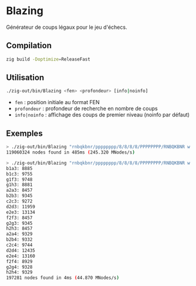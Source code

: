 # Blazing

Générateur de coups légaux pour le jeu d'échecs.

## Compilation

```bash
zig build -Doptimize=ReleaseFast
```

## Utilisation

```bash
./zig-out/bin/Blazing <fen> <profondeur> [info|noinfo]
```

- `fen` : position initiale au format FEN
- `profondeur` : profondeur de recherche en nombre de coups
- `info|noinfo` : affichage des coups de premier niveau (noinfo par défaut)

## Exemples

```bash
> ./zig-out/bin/Blazing "rnbqkbnr/pppppppp/8/8/8/8/PPPPPPPP/RNBQKBNR w KQkq - 0 1" 6
119060324 nodes found in 485ms (245.320 MNodes/s)
```

```bash
> ./zig-out/bin/Blazing "rnbqkbnr/pppppppp/8/8/8/8/PPPPPPPP/RNBQKBNR w KQkq - 0 1" 4 info
b1a3: 8885
b1c3: 9755
g1f3: 9748
g1h3: 8881
a2a3: 8457
b2b3: 9345
c2c3: 9272
d2d3: 11959
e2e3: 13134
f2f3: 8457
g2g3: 9345
h2h3: 8457
a2a4: 9329
b2b4: 9332
c2c4: 9744
d2d4: 12435
e2e4: 13160
f2f4: 8929
g2g4: 9328
h2h4: 9329
197281 nodes found in 4ms (44.870 MNodes/s)
```
